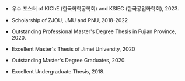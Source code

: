 
- 우수 포스터 of KIChE (한국화학공학회) and KSIEC (한국공업화학회), 2023.

- Scholarship of ZJOU, JMU and PNU, 2018-2022

- Outstanding Professional Master's Degree Thesis in Fujian Province, 2020.

- Excellent Master's Thesis of Jimei University, 2020

- Outstanding Master's Degree Graduates, 2020.

- Excellent Undergraduate Thesis, 2018.